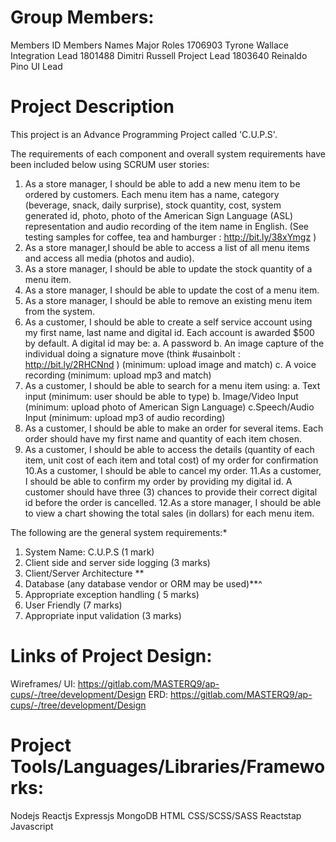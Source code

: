 # Group Members:

Members ID Members Names Major Roles
1706903 Tyrone Wallace Integration Lead
1801488 Dimitri Russell Project Lead
1803640 Reinaldo Pino UI Lead

# Project Description

This project is an Advance Programming Project called 'C.U.P.S'.

The requirements of each component and overall system requirements have been included below using SCRUM user stories:

1. As a store manager, I should be able to add a new menu item to be ordered by customers. Each menu item has a name,
   category (beverage, snack, daily surprise), stock quantity, cost, system generated id, photo, photo of the
   American Sign Language (ASL) representation and audio recording of the item name in English.
   (See testing samples for coffee, tea and hamburger : http://bit.ly/38xYmgz )
2. As a store manager,I should be able to access a list of all menu items and access all media (photos and audio).
3. As a store manager, I should be able to update the stock quantity of a menu item.
4. As a store manager, I should be able to update the cost of a menu item.
5. As a store manager, I should be able to remove an existing menu item from the system.
6. As a customer, I should be able to create a self service account using my first name,
   last name and digital id. Each account is awarded \$500 by default. A digital id may be:
   a. A password
   b. An image capture of the individual doing a signature move (think #usainbolt : http://bit.ly/2RHCNnd ) (minimum: upload image and match)
   c. A voice recording (minimum: upload mp3 and match)
7. As a customer, I should be able to search for a menu item using:
   a. Text input (minimum: user should be able to type)
   b. Image/Video Input (minimum: upload photo of American Sign Language)
   c.Speech/Audio Input (minimum: upload mp3 of audio recording)
8. As a customer, I should be able to make an order for several items. Each order should have my first name and quantity of each item chosen.
9. As a customer, I should be able to access the details (quantity of each item, unit cost of each item and total cost) of my order for confirmation
   10.As a customer, I should be able to cancel my order.
   11.As a customer, I should be able to confirm my order by providing my digital id. A customer should have three (3) chances to
   provide their correct digital id before the order is cancelled.
   12.As a store manager, I should be able to view a chart showing the total sales (in dollars) for each menu item.

The following are the general system requirements:\*

1. System Name: C.U.P.S (1 mark)
2. Client side and server side logging (3 marks)
3. Client/Server Architecture \*\*
4. Database (any database vendor or ORM may be used)\*\*^
5. Appropriate exception handling ( 5 marks)
6. User Friendly (7 marks)
7. Appropriate input validation (3 marks)

# Links of Project Design:

Wireframes/ UI: https://gitlab.com/MASTERQ9/ap-cups/-/tree/development/Design
ERD: https://gitlab.com/MASTERQ9/ap-cups/-/tree/development/Design

# Project Tools/Languages/Libraries/Frameworks:

Nodejs
Reactjs
Expressjs
MongoDB
HTML
CSS/SCSS/SASS
Reactstap
Javascript
